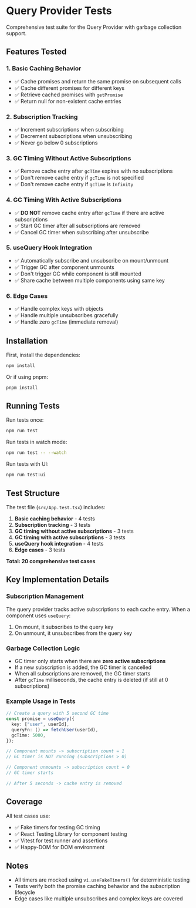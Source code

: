 # Query Provider Tests

Comprehensive test suite for the Query Provider with garbage collection support.

## Features Tested

### 1. Basic Caching Behavior

- ✅ Cache promises and return the same promise on subsequent calls
- ✅ Cache different promises for different keys
- ✅ Retrieve cached promises with `getPromise`
- ✅ Return null for non-existent cache entries

### 2. Subscription Tracking

- ✅ Increment subscriptions when subscribing
- ✅ Decrement subscriptions when unsubscribing
- ✅ Never go below 0 subscriptions

### 3. GC Timing Without Active Subscriptions

- ✅ Remove cache entry after `gcTime` expires with no subscriptions
- ✅ Don't remove cache entry if `gcTime` is not specified
- ✅ Don't remove cache entry if `gcTime` is `Infinity`

### 4. GC Timing With Active Subscriptions

- ✅ **DO NOT** remove cache entry after `gcTime` if there are active subscriptions
- ✅ Start GC timer after all subscriptions are removed
- ✅ Cancel GC timer when subscribing after unsubscribe

### 5. useQuery Hook Integration

- ✅ Automatically subscribe and unsubscribe on mount/unmount
- ✅ Trigger GC after component unmounts
- ✅ Don't trigger GC while component is still mounted
- ✅ Share cache between multiple components using same key

### 6. Edge Cases

- ✅ Handle complex keys with objects
- ✅ Handle multiple unsubscribes gracefully
- ✅ Handle zero `gcTime` (immediate removal)

## Installation

First, install the dependencies:

```bash
npm install
```

Or if using pnpm:

```bash
pnpm install
```

## Running Tests

Run tests once:

```bash
npm run test
```

Run tests in watch mode:

```bash
npm run test -- --watch
```

Run tests with UI:

```bash
npm run test:ui
```

## Test Structure

The test file (`src/App.test.tsx`) includes:

1. **Basic caching behavior** - 4 tests
2. **Subscription tracking** - 3 tests
3. **GC timing without active subscriptions** - 3 tests
4. **GC timing with active subscriptions** - 3 tests
5. **useQuery hook integration** - 4 tests
6. **Edge cases** - 3 tests

**Total: 20 comprehensive test cases**

## Key Implementation Details

### Subscription Management

The query provider tracks active subscriptions to each cache entry. When a component uses `useQuery`:

1. On mount, it subscribes to the query key
2. On unmount, it unsubscribes from the query key

### Garbage Collection Logic

- GC timer only starts when there are **zero active subscriptions**
- If a new subscription is added, the GC timer is cancelled
- When all subscriptions are removed, the GC timer starts
- After `gcTime` milliseconds, the cache entry is deleted (if still at 0 subscriptions)

### Example Usage in Tests

```typescript
// Create a query with 5 second GC time
const promise = useQuery({
  key: ["user", userId],
  queryFn: () => fetchUser(userId),
  gcTime: 5000,
});

// Component mounts -> subscription count = 1
// GC timer is NOT running (subscriptions > 0)

// Component unmounts -> subscription count = 0
// GC timer starts

// After 5 seconds -> cache entry is removed
```

## Coverage

All test cases use:

- ✅ Fake timers for testing GC timing
- ✅ React Testing Library for component testing
- ✅ Vitest for test runner and assertions
- ✅ Happy-DOM for DOM environment

## Notes

- All timers are mocked using `vi.useFakeTimers()` for deterministic testing
- Tests verify both the promise caching behavior and the subscription lifecycle
- Edge cases like multiple unsubscribes and complex keys are covered
